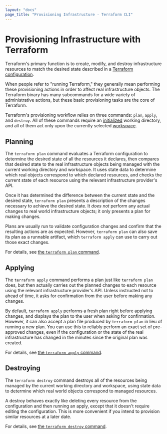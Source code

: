```yaml
---
layout: "docs"
page_title: "Provisioning Infrastructure - Terraform CLI"
---
```


# Provisioning Infrastructure with Terraform

Terraform's primary function is to create, modify, and destroy infrastructure
resources to match the desired state described in a
[Terraform configuration](/docs/configuration/index.html).

When people refer to "running Terraform," they generally mean performing these
provisioning actions in order to affect real infrastructure objects. The
Terraform binary has many subcommands for a wide variety of administrative
actions, but these basic provisioning tasks are the core of Terraform.

Terraform's provisioning workflow relies on three commands: `plan`, `apply`, and
`destroy`. All of these commands require an
[initialized](/docs/cli/init/index.html) working directory, and all of them act
only upon the currently selected [workspace](/docs/cli/workspaces/index.html).

## Planning

The `terraform plan` command evaluates a Terraform configuration to determine
the desired state of all the resources it declares, then compares that desired
state to the real infrastructure objects being managed with the current working
directory and workspace. It uses state data to determine which real objects
correspond to which declared resources, and checks the current state of each
resource using the relevant infrastructure provider's API.

Once it has determined the difference between the current state and the desired
state, `terraform plan` presents a description of the changes necessary to
achieve the desired state. It _does not_ perform any actual changes to real
world infrastructure objects; it only presents a plan for making changes.

Plans are usually run to validate configuration changes and confirm that the
resulting actions are as expected. However, `terraform plan` can also save its
plan as a runnable artifact, which `terraform apply` can use to carry out those
exact changes.

For details, see [the `terraform plan` command](/docs/commands/plan.html).

## Applying

The `terraform apply` command performs a plan just like `terraform plan` does,
but then actually carries out the planned changes to each resource using the
relevant infrastructure provider's API. Unless instructed not to ahead of time,
it asks for confirmation from the user before making any changes.

By default, `terraform apply` performs a fresh plan right before applying
changes, and displays the plan to the user when asking for confirmation.
However, it can also accept a plan file produced by `terraform plan` in lieu of
running a new plan. You can use this to reliably perform an exact set of
pre-approved changes, even if the configuration or the state of the real
infrastructure has changed in the minutes since the original plan was created.

For details, see [the `terraform apply` command](/docs/commands/apply.html).

## Destroying

The `terraform destroy` command destroys all of the resources being managed by
the current working directory and workspace, using state data to determine which
real world objects correspond to managed resources.

A destroy behaves exactly like deleting every resource from the configuration
and then running an apply, except that it doesn't require editing the
configuration. This is more convenient if you intend to provision similar
resources at a later date.

For details, see [the `terraform destroy` command](/docs/commands/destroy.html).
